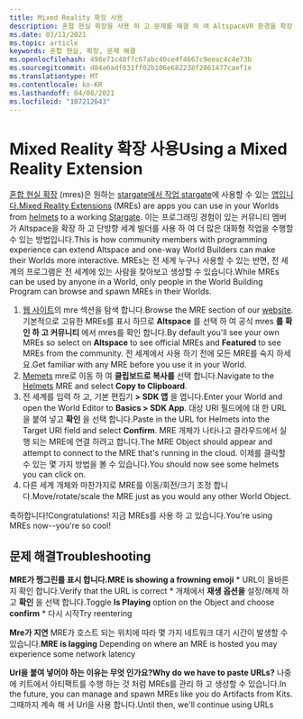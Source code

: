 ```yaml
---
title: Mixed Reality 확장 사용
description: 혼합 현실 확장을 사용 하 고 문제를 해결 하 여 AltspaceVR 환경을 확장 하 고 조정 하는 방법을 알아봅니다.
ms.date: 03/11/2021
ms.topic: article
keywords: 혼합 현실, 확장, 문제 해결
ms.openlocfilehash: 498e71c48f7c67abc40ce4f4667c9eeac4c4e73b
ms.sourcegitcommit: d84a6adf631ff02b106e682238f2861477caef1e
ms.translationtype: MT
ms.contentlocale: ko-KR
ms.lasthandoff: 04/08/2021
ms.locfileid: "107212643"
---
```

# <a name="using-a-mixed-reality-extension"></a><span data-ttu-id="ec067-104">Mixed Reality 확장 사용</span><span class="sxs-lookup"><span data-stu-id="ec067-104">Using a Mixed Reality Extension</span></span>

<span data-ttu-id="ec067-105">[혼합 현실 확장](https://developer.altvr.com/) (mres)은 원하는 [stargate에서 작업 stargate](https://account.altvr.com/mres/1152987031857529562)에 사용할 수 있는 [앱입니다.](https://account.altvr.com/mres/1173667287173955931)</span><span class="sxs-lookup"><span data-stu-id="ec067-105">[Mixed Reality Extensions](https://developer.altvr.com/) (MREs) are apps you can use in your Worlds from [helmets](https://account.altvr.com/mres/1173667287173955931) to a working [Stargate](https://account.altvr.com/mres/1152987031857529562).</span></span> <span data-ttu-id="ec067-106">이는 프로그래밍 경험이 있는 커뮤니티 멤버가 Altspace을 확장 하 고 단방향 세계 빌더를 사용 하 여 더 많은 대화형 작업을 수행할 수 있는 방법입니다.</span><span class="sxs-lookup"><span data-stu-id="ec067-106">This is how community members with programming experience can extend Altspace and one-way World Builders can make their Worlds more interactive.</span></span> <span data-ttu-id="ec067-107">MREs는 전 세계 누구나 사용할 수 있는 반면, 전 세계의 프로그램은 전 세계에 있는 사람을 찾아보고 생성할 수 있습니다.</span><span class="sxs-lookup"><span data-stu-id="ec067-107">While MREs can be used by anyone in a World, only people in the World Building Program can browse and spawn MREs in their Worlds.</span></span> 

1. <span data-ttu-id="ec067-108">[웹 사이트](https://account.altvr.com/mres)의 mre 섹션을 탐색 합니다.</span><span class="sxs-lookup"><span data-stu-id="ec067-108">Browse the MRE section of our [website](https://account.altvr.com/mres).</span></span> <span data-ttu-id="ec067-109">기본적으로 고유한 MREs를 표시 하므로 **Altspace** 를 선택 하 여 공식 mres **를 확인 하 고 커뮤니티** 에서 mres를 확인 합니다.</span><span class="sxs-lookup"><span data-stu-id="ec067-109">By default you'll see your own MREs so select on **Altspace** to see official MREs and **Featured** to see MREs from the community.</span></span> <span data-ttu-id="ec067-110">전 세계에서 사용 하기 전에 모든 MRE를 숙지 하세요.</span><span class="sxs-lookup"><span data-stu-id="ec067-110">Get familiar with any MRE before you use it in your World.</span></span> 
2. <span data-ttu-id="ec067-111">[Memets](https://account.altvr.com/mres/1173667287173955931) mre로 이동 하 여 **클립보드로 복사를** 선택 합니다.</span><span class="sxs-lookup"><span data-stu-id="ec067-111">Navigate to the [Helmets](https://account.altvr.com/mres/1173667287173955931) MRE and select **Copy to Clipboard**.</span></span> 
3. <span data-ttu-id="ec067-112">전 세계를 입력 하 고, 기본 편집기 **> SDK 앱** 을 엽니다.</span><span class="sxs-lookup"><span data-stu-id="ec067-112">Enter your World and open the World Editor to **Basics > SDK App**.</span></span> <span data-ttu-id="ec067-113">대상 URI 필드에에 대 한 URL을 붙여 넣고 **확인** 을 선택 합니다.</span><span class="sxs-lookup"><span data-stu-id="ec067-113">Paste in the URL for Helmets into the Target URI field and select **Confirm**.</span></span> <span data-ttu-id="ec067-114">MRE 개체가 나타나고 클라우드에서 실행 되는 MRE에 연결 하려고 합니다.</span><span class="sxs-lookup"><span data-stu-id="ec067-114">The MRE Object should appear and attempt to connect to the MRE that's running in the cloud.</span></span> <span data-ttu-id="ec067-115">이제를 클릭할 수 있는 몇 가지 방법을 볼 수 있습니다.</span><span class="sxs-lookup"><span data-stu-id="ec067-115">You should now see some helmets you can click on.</span></span>
4. <span data-ttu-id="ec067-116">다른 세계 개체와 마찬가지로 MRE를 이동/회전/크기 조정 합니다.</span><span class="sxs-lookup"><span data-stu-id="ec067-116">Move/rotate/scale the MRE just as you would any other World Object.</span></span>

<span data-ttu-id="ec067-117">축하합니다!</span><span class="sxs-lookup"><span data-stu-id="ec067-117">Congratulations!</span></span> <span data-ttu-id="ec067-118">지금 MREs를 사용 하 고 있습니다.</span><span class="sxs-lookup"><span data-stu-id="ec067-118">You're using MREs now--you're so cool!</span></span>

## <a name="troubleshooting"></a><span data-ttu-id="ec067-119">문제 해결</span><span class="sxs-lookup"><span data-stu-id="ec067-119">Troubleshooting</span></span>

<span data-ttu-id="ec067-120">**MRE가 찡그린를 표시 합니다.**</span><span class="sxs-lookup"><span data-stu-id="ec067-120">**MRE is showing a frowning emoji**</span></span> 
    * <span data-ttu-id="ec067-121">URL이 올바른지 확인 합니다.</span><span class="sxs-lookup"><span data-stu-id="ec067-121">Verify that the URL is correct</span></span>
    * <span data-ttu-id="ec067-122">개체에서 **재생 옵션을** 설정/해제 하 고 **확인** 을 선택 합니다.</span><span class="sxs-lookup"><span data-stu-id="ec067-122">Toggle **Is Playing** option on the Object and choose **confirm**</span></span>
    * <span data-ttu-id="ec067-123">다시 시작</span><span class="sxs-lookup"><span data-stu-id="ec067-123">Try reentering</span></span>

<span data-ttu-id="ec067-124">**Mre가 지연** MRE가 호스트 되는 위치에 따라 몇 가지 네트워크 대기 시간이 발생할 수 있습니다.</span><span class="sxs-lookup"><span data-stu-id="ec067-124">**MRE is lagging** Depending on where an MRE is hosted you may experience some network latency</span></span>

<span data-ttu-id="ec067-125">**Url을 붙여 넣어야 하는 이유는 무엇 인가요?**</span><span class="sxs-lookup"><span data-stu-id="ec067-125">**Why do we have to paste URLs?**</span></span>
<span data-ttu-id="ec067-126">나중에 키트에서 아티팩트를 수행 하는 것 처럼 MREs를 관리 하 고 생성할 수 있습니다.</span><span class="sxs-lookup"><span data-stu-id="ec067-126">In the future, you can manage and spawn MREs like you do Artifacts from Kits.</span></span> <span data-ttu-id="ec067-127">그때까지 계속 해 서 Url을 사용 합니다.</span><span class="sxs-lookup"><span data-stu-id="ec067-127">Until then, we'll continue using URLs</span></span>